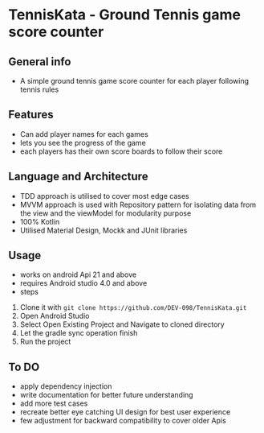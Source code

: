 TennisKata - Ground Tennis game score counter
=============================================

## General info
  - A simple ground tennis game score counter for each player following tennis rules

## Features
  - Can add player names for each games
  - lets you see the progress of the game
  - each players has their own score boards to follow their score

## Language and Architecture
  - TDD approach is utilised to cover most edge cases
  - MVVM approach is used with Repository pattern for isolating data from the view and the viewModel
    for modularity purpose
  - 100% Kotlin
  - Utilised Material Design, Mockk and JUnit libraries

## Usage
 - works on android Api 21 and above
 - requires Android studio 4.0 and above
 - steps
  1) Clone it with `git clone https://github.com/DEV-098/TennisKata.git`
  2) Open Android Studio
  3) Select Open Existing Project and Navigate to cloned directory
  4) Let the gradle sync operation finish
  5) Run the project

## To DO
  - apply dependency injection
  - write documentation for better future understanding
  - add more test cases
  - recreate better eye catching UI design for best user experience
  - few adjustment for backward compatibility to cover older Apis
